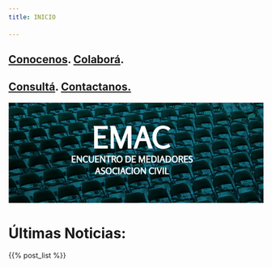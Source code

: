 ```yaml
---
title: INICIO

---
```

##  [**Conocenos**](/quienes-somos/).  [**Colaborá**](/colabora/).

## [**Consultá**](/jurisprudencia/).   [**Contactanos.**](/contacto/)

![](/images/uploads/portada-facebook-1.png)

## 

# Últimas Noticias:

{{% post_list %}}